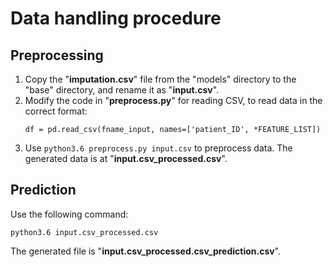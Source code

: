# Data handling procedure

## Preprocessing
1. Copy the "**imputation.csv**" file from the "models" directory to the "base" directory, and rename it as "**input.csv**".
2. Modify the code in "**preprocess.py**" for reading CSV, to read data in the correct format:
    ```
    df = pd.read_csv(fname_input, names=['patient_ID', *FEATURE_LIST])
    ```
3. Use `python3.6 preprocess.py input.csv` to preprocess data. The generated data is at "**input.csv_processed.csv**".

## Prediction
Use the following command:
```
python3.6 input.csv_processed.csv
```
The generated file is "**input.csv_processed.csv_prediction.csv**".
